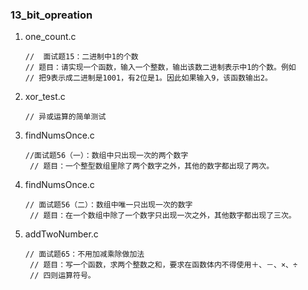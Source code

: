 ### 13_bit_opreation

1. one_count.c

   ```
   //  面试题15：二进制中1的个数
   // 题目：请实现一个函数，输入一个整数，输出该数二进制表示中1的个数。例如
   // 把9表示成二进制是1001，有2位是1。因此如果输入9，该函数输出2。
   
   ```

2. xor_test.c

   ```
   // 异或运算的简单测试
   
   ```
3. findNumsOnce.c

   ```
   //面试题56（一）：数组中只出现一次的两个数字
    // 题目：一个整型数组里除了两个数字之外，其他的数字都出现了两次。
   
   ```
4. findNumsOnce.c

   ```
   // 面试题56（二）：数组中唯一只出现一次的数字
    // 题目：在一个数组中除了一个数字只出现一次之外，其他数字都出现了三次。
   
   ```

5. addTwoNumber.c

   ```
   // 面试题65：不用加减乘除做加法
    // 题目：写一个函数，求两个整数之和，要求在函数体内不得使用＋、－、×、÷
    // 四则运算符号。
   
   ```

